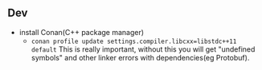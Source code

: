 ## Dev

- install Conan(C++ package manager)
    - `conan profile update settings.compiler.libcxx=libstdc++11 default`
    This is really important, without this you will get "undefined symbols" and other linker errors with dependencies(eg Protobuf).